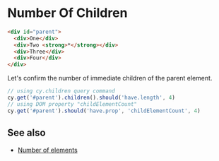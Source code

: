 # Number Of Children

<!-- fiddle Number of children -->

```html
<div id="parent">
  <div>One</div>
  <div>Two <strong>*</strong></div>
  <div>Three</div>
  <div>Four</div>
</div>
```

Let's confirm the number of immediate children of the parent element.

```js
// using cy.children query command
cy.get('#parent').children().should('have.length', 4)
// using DOM property "childElementCount"
cy.get('#parent').should('have.prop', 'childElementCount', 4)
```

<!-- fiddle-end -->

## See also

- [Number of elements](./number-of-elements.md)
